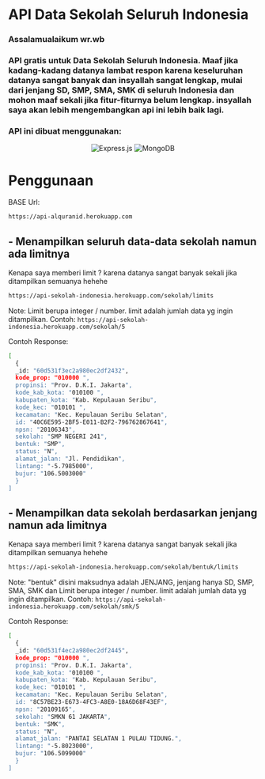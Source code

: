 # API Data Sekolah Seluruh Indonesia
### Assalamualaikum wr.wb
### API gratis untuk Data Sekolah Seluruh Indonesia. Maaf jika kadang-kadang datanya lambat respon karena keseluruhan datanya sangat banyak dan insyallah sangat lengkap, mulai dari jenjang SD, SMP, SMA, SMK di seluruh Indonesia dan mohon maaf sekali jika fitur-fiturnya belum lengkap. insyallah saya akan lebih mengembangkan api ini lebih baik lagi.

### API ini dibuat menggunakan: <br>
<div align="center">
<img alt="Express.js" src="https://img.shields.io/badge/express.js%20-%23404d59.svg?&style=for-the-badge"/>
<img alt="MongoDB" src ="https://img.shields.io/badge/MongoDB-%234ea94b.svg?&style=for-the-badge&logo=mongodb&logoColor=white"/>
</div>

# Penggunaan

BASE Url:
```bash
https://api-alquranid.herokuapp.com
```
## - Menampilkan seluruh data-data sekolah namun ada limitnya
Kenapa saya memberi limit ? karena datanya sangat banyak sekali jika ditampilkan semuanya hehehe
```bash
https://api-sekolah-indonesia.herokuapp.com/sekolah/limits
```
Note: Limit berupa integer / number. limit adalah jumlah data yg ingin ditampilkan. Contoh: ```https://api-sekolah-indonesia.herokuapp.com/sekolah/5```

Contoh Response: 
```bash
[
  {
  _id: "60d531f3ec2a980ec2df2432",
  kode_prop: "010000 ",
  propinsi: "Prov. D.K.I. Jakarta",
  kode_kab_kota: "010100 ",
  kabupaten_kota: "Kab. Kepulauan Seribu",
  kode_kec: "010101 ",
  kecamatan: "Kec. Kepulauan Seribu Selatan",
  id: "40C6E595-2BF5-E011-B2F2-796762867641",
  npsn: "20106343",
  sekolah: "SMP NEGERI 241",
  bentuk: "SMP",
  status: "N",
  alamat_jalan: "Jl. Pendidikan",
  lintang: "-5.7985000",
  bujur: "106.5003000"
  }
]
```

## - Menampilkan data sekolah berdasarkan jenjang namun ada limitnya
Kenapa saya memberi limit ? karena datanya sangat banyak sekali jika ditampilkan semuanya hehehe
```bash
https://api-sekolah-indonesia.herokuapp.com/sekolah/bentuk/limits
```
Note: "bentuk" disini maksudnya adalah JENJANG, jenjang hanya SD, SMP, SMA, SMK dan Limit berupa integer / number. limit adalah jumlah data yg ingin ditampilkan. Contoh: ```https://api-sekolah-indonesia.herokuapp.com/sekolah/smk/5```

Contoh Response: 
```bash
[
  {
  _id: "60d531f4ec2a980ec2df2445",
  kode_prop: "010000 ",
  propinsi: "Prov. D.K.I. Jakarta",
  kode_kab_kota: "010100 ",
  kabupaten_kota: "Kab. Kepulauan Seribu",
  kode_kec: "010101 ",
  kecamatan: "Kec. Kepulauan Seribu Selatan",
  id: "8C57BE23-E673-4FC3-A8E0-18A6D68F43EF",
  npsn: "20109165",
  sekolah: "SMKN 61 JAKARTA",
  bentuk: "SMK",
  status: "N",
  alamat_jalan: "PANTAI SELATAN 1 PULAU TIDUNG.",
  lintang: "-5.8023000",
  bujur: "106.5099000"
  }
]
```
